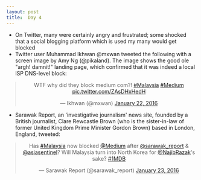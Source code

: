 ```yaml
---
layout: post
title:  Day 4
---
```


- On Twitter, many were certainly angry and frustrated; some shocked that a social blogging platform which is used my many would get blocked 
- Twitter user Muhammad Ikhwan @mxwan tweeted the following with a screen image by Amy Ng (@pikaland). The image shows the good ole "argh! damnit!" landing page, which confirmed that it was indeed a local ISP DNS-level block: 

<center>
<blockquote class="twitter-tweet" lang="en"><p lang="en" dir="ltr">WTF why did they block medium com?! <a href="https://twitter.com/hashtag/Malaysia?src=hash">#Malaysia</a> <a href="https://twitter.com/hashtag/Medium?src=hash">#Medium</a> <a href="https://t.co/ZAsDHxHedH">pic.twitter.com/ZAsDHxHedH</a></p>&mdash; Ikhwan (@mxwan) <a href="https://twitter.com/mxwan/status/690664172007206912">January 22, 2016</a></blockquote>
</center>

- Sarawak Report, an 'investigative journalism' news site, founded by a British journalist, Clare Rewcastle Brown (who is the sister-in-law of former United Kingdom Prime Minister Gordon Brown) based in London, England, tweeted:

<center>
<blockquote class="twitter-tweet" lang="en"><p lang="en" dir="ltr">Has <a href="https://twitter.com/hashtag/Malaysia?src=hash">#Malaysia</a> now blocked <a href="https://twitter.com/Medium">@Medium</a> after <a href="https://twitter.com/sarawak_report">@sarawak_report</a> &amp; <a href="https://twitter.com/asiasentinel">@asiasentinel</a>? Will Malaysia turn into North Korea for <a href="https://twitter.com/NajibRazak">@NajibRazak</a>&#39;s sake? <a href="https://twitter.com/hashtag/1MDB?src=hash">#1MDB</a></p>&mdash; Sarawak Report (@sarawak_report) <a href="https://twitter.com/sarawak_report/status/690809153527377921">January 23, 2016</a></blockquote>
</center>
